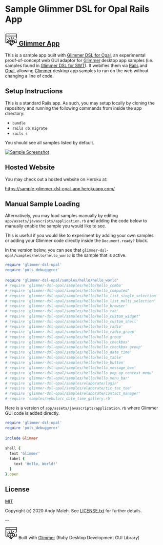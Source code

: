 # Sample Glimmer DSL for Opal Rails App
## [<img src="https://raw.githubusercontent.com/AndyObtiva/glimmer/master/images/glimmer-logo-hi-res.png" height=40 /> Glimmer App](https://github.com/AndyObtiva/glimmer-dsl-opal)

This is a sample app built with [Glimmer DSL for Opal](https://github.com/AndyObtiva/glimmer-dsl-opal), an experimental proof-of-concept web GUI adaptor for [Glimmer](https://github.com/AndyObtiva/glimmer) desktop app samples (i.e. samples found in [Glimmer DSL for SWT](https://github.com/AndyObtiva/glimmer-dsl-swt)). It webifies them via [Rails](https://rubyonrails.org/) and [Opal](https://opalrb.com/), allowing [Glimmer](https://github.com/AndyObtiva/glimmer) desktop app samples to run on the web without changing a line of code.

## Setup Instructions

This is a standard Rails app. As such, you may setup locally by cloning the repository and running the following commands from inside the app directory:
- `bundle`
- `rails db:migrate`
- `rails s`

You should see all samples listed by default.

[![Sample Screenshot](sample-glimmer-dsl-opal-rails-app.png)](https://sample-glimmer-dsl-opal-app.herokuapp.com/)

## Hosted Website

You may check out a hosted website on Heroku at:

https://sample-glimmer-dsl-opal-app.herokuapp.com/

## Manual Sample Loading

Alternatively, you may load samples manually by editing `app/assets/javascripts/application.rb` and adding the code below to manually enable the sample you would like to see.

This is useful if you would like to experiment by adding your own samples or adding your Glimmer code directly inside the `Document.ready?` block.

In the version below, you can see that `glimmer-dsl-opal/samples/hello/hello_world` is the sample that is active.

```ruby
require 'glimmer-dsl-opal'
require 'puts_debuggerer'

require 'glimmer-dsl-opal/samples/hello/hello_world'
# require 'glimmer-dsl-opal/samples/hello/hello_combo'
# require 'glimmer-dsl-opal/samples/hello/hello_computed'
# require 'glimmer-dsl-opal/samples/hello/hello_list_single_selection'
# require 'glimmer-dsl-opal/samples/hello/hello_list_multi_selection'
# require 'glimmer-dsl-opal/samples/hello/hello_browser'
# require 'glimmer-dsl-opal/samples/hello/hello_tab'
# require 'glimmer-dsl-opal/samples/hello/hello_custom_widget'
# require 'glimmer-dsl-opal/samples/hello/hello_custom_shell'
# require 'glimmer-dsl-opal/samples/hello/hello_radio'
# require 'glimmer-dsl-opal/samples/hello/hello_radio_group'
# require 'glimmer-dsl-opal/samples/hello/hello_group'
# require 'glimmer-dsl-opal/samples/hello/hello_checkbox'
# require 'glimmer-dsl-opal/samples/hello/hello_checkbox_group'
# require 'glimmer-dsl-opal/samples/hello/hello_date_time'
# require 'glimmer-dsl-opal/samples/hello/hello_table'
# require 'glimmer-dsl-opal/samples/hello/hello_button'
# require 'glimmer-dsl-opal/samples/hello/hello_message_box'
# require 'glimmer-dsl-opal/samples/hello/hello_pop_up_context_menu'
# require 'glimmer-dsl-opal/samples/hello/hello_menu_bar'
# require 'glimmer-dsl-opal/samples/elaborate/login'
# require 'glimmer-dsl-opal/samples/elaborate/tic_tac_toe'
# require 'glimmer-dsl-opal/samples/elaborate/contact_manager'
# require 'samples/nebula/c_date_time_gallery.rb'
```

Here is a version of `app/assets/javascripts/application.rb` where Glimmer GUI code is added directly.

```ruby
require 'glimmer-dsl-opal'
require 'puts_debuggerer'

include Glimmer

shell {
  text 'Glimmer'
  label {
    text 'Hello, World!'
  }
}.open
```

## License

[MIT](https://opensource.org/licenses/MIT)

Copyright (c) 2020 Andy Maleh. See [LICENSE.txt](LICENSE.txt) for further details.

--

[<img src="https://raw.githubusercontent.com/AndyObtiva/glimmer/master/images/glimmer-logo-hi-res.png" height=40 />](https://github.com/AndyObtiva/glimmer) Built with [Glimmer](https://github.com/AndyObtiva/glimmer) (Ruby Desktop Development GUI Library)
